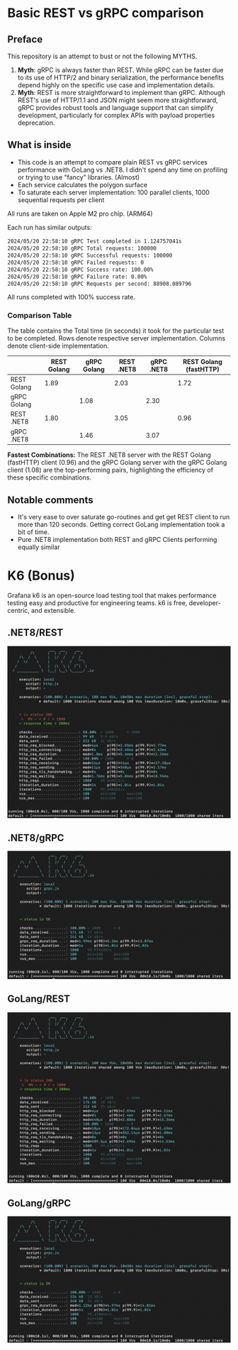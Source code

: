 # Basic REST vs gRPC comparison


## Preface

This repository is an attempt to bust or not the following MYTHS.

1. **Myth**: gRPC is always faster than REST. While gRPC can be faster due to its use of HTTP/2 and binary serialization, the performance benefits depend highly on the specific use case and implementation details.
1. **Myth**: REST is more straightforward to implement than gRPC. Although REST's use of HTTP/1.1 and JSON might seem more straightforward, gRPC provides robust tools and language support that can simplify development, particularly for complex APIs with payload properties deprecation.


## What is inside

* This code is an attempt to compare plain REST vs gRPC services performance with GoLang vs .NET8. I didn't spend any time on profiling or trying to use "fancy" libraries. (Almost)
* Each service calculates the polygon surface
* To saturate each server implementation: 100 parallel clients, 1000 sequential requests per client


All runs are taken on Apple M2 pro chip. (ARM64)

Each run has similar outputs:
```shell
2024/05/20 22:58:10 gRPC Test completed in 1.124757041s
2024/05/20 22:58:10 gRPC Total requests: 100000
2024/05/20 22:58:10 gRPC Successful requests: 100000
2024/05/20 22:58:10 gRPC Failed requests: 0
2024/05/20 22:58:10 gRPC Success rate: 100.00%
2024/05/20 22:58:10 gRPC Failure rate: 0.00%
2024/05/20 22:58:10 gRPC Requests per second: 88908.089796
```

All runs completed with 100% success rate.

### Comparison Table

The table contains the Total time (in seconds) it took for the particular test to be completed.
Rows denote respective server implementation. Columns denote client-side implementation.

|                  | REST Golang | gRPC Golang | REST .NET8    | gRPC .NET8  | REST Golang (fastHTTP) |
|------------------|-------------|-------------|---------------|-------------|------------------------|
| REST Golang      |  1.89       |             |  2.03         |             |   1.72                 |
| gRPC Golang      |             | 1.08        |               |  2.30       |                        |
| REST .NET8       |  1.80       |             |  3.05         |             |   0.96                 |
| gRPC .NET8       |             | 1.46        |               |  3.07       |                        |


**Fastest Combinations:** The REST .NET8 server with the REST Golang (fastHTTP) client (0.96) and 
the gRPC Golang server with the gRPC Golang client (1.08) are the top-performing pairs, highlighting the efficiency of these specific combinations.

## Notable comments

* It's very ease to over saturate go-routines and get get REST client to run more than 120 seconds. Getting correct GoLang implementation took a bit of time.  
* Pure .NET8 implementation both REST and gRPC Clients performing equally similar


# K6 (Bonus)

Grafana k6 is an open-source load testing tool that makes performance testing easy and productive for engineering teams. k6 is free, developer-centric, and extensible.

## .NET8/REST 
![](k6/NET-rest.png)


## .NET8/gRPC 
![](k6/NET-grpc.png)


## GoLang/REST 
![](k6/Go-rest.png)


## GoLang/gRPC
![](k6/GO-grpc.png)

